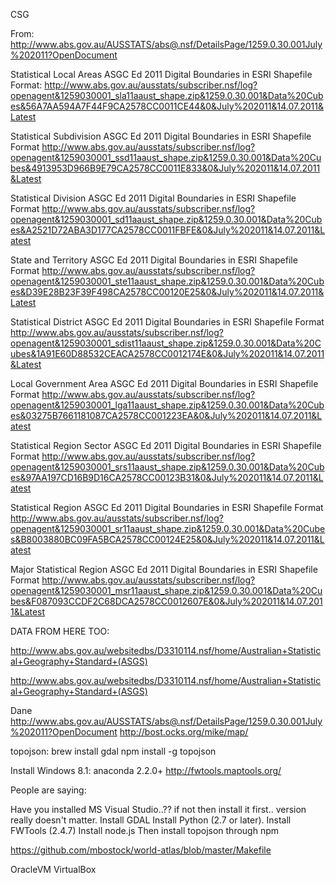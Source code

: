 CSG

From:
http://www.abs.gov.au/AUSSTATS/abs@.nsf/DetailsPage/1259.0.30.001July%202011?OpenDocument

Statistical Local Areas ASGC Ed 2011 Digital Boundaries in ESRI Shapefile Format:
http://www.abs.gov.au/ausstats/subscriber.nsf/log?openagent&1259030001_sla11aaust_shape.zip&1259.0.30.001&Data%20Cubes&56A7AA594A7F44F9CA2578CC0011CE44&0&July%202011&14.07.2011&Latest

Statistical Subdivision ASGC Ed 2011 Digital Boundaries in ESRI Shapefile Format 
http://www.abs.gov.au/ausstats/subscriber.nsf/log?openagent&1259030001_ssd11aaust_shape.zip&1259.0.30.001&Data%20Cubes&4913953D966B9E79CA2578CC0011E833&0&July%202011&14.07.2011&Latest

Statistical Division ASGC Ed 2011 Digital Boundaries in ESRI Shapefile Format
http://www.abs.gov.au/ausstats/subscriber.nsf/log?openagent&1259030001_sd11aaust_shape.zip&1259.0.30.001&Data%20Cubes&A2521D72ABA3D177CA2578CC0011FBFE&0&July%202011&14.07.2011&Latest

State and Territory ASGC Ed 2011 Digital Boundaries in ESRI Shapefile Format 
http://www.abs.gov.au/ausstats/subscriber.nsf/log?openagent&1259030001_ste11aaust_shape.zip&1259.0.30.001&Data%20Cubes&D39E28B23F39F498CA2578CC00120E25&0&July%202011&14.07.2011&Latest

Statistical District ASGC Ed 2011 Digital Boundaries in ESRI Shapefile Format 
http://www.abs.gov.au/ausstats/subscriber.nsf/log?openagent&1259030001_sdist11aaust_shape.zip&1259.0.30.001&Data%20Cubes&1A91E60D88532CEACA2578CC0012174E&0&July%202011&14.07.2011&Latest

Local Government Area ASGC Ed 2011 Digital Boundaries in ESRI Shapefile Format
http://www.abs.gov.au/ausstats/subscriber.nsf/log?openagent&1259030001_lga11aaust_shape.zip&1259.0.30.001&Data%20Cubes&03275B7661181087CA2578CC001223EA&0&July%202011&14.07.2011&Latest

Statistical Region Sector ASGC Ed 2011 Digital Boundaries in ESRI Shapefile Format 
http://www.abs.gov.au/ausstats/subscriber.nsf/log?openagent&1259030001_srs11aaust_shape.zip&1259.0.30.001&Data%20Cubes&97AA197CD16B9D16CA2578CC00123B31&0&July%202011&14.07.2011&Latest

Statistical Region ASGC Ed 2011 Digital Boundaries in ESRI Shapefile Format
http://www.abs.gov.au/ausstats/subscriber.nsf/log?openagent&1259030001_sr11aaust_shape.zip&1259.0.30.001&Data%20Cubes&B8003880BC09FA5BCA2578CC00124E25&0&July%202011&14.07.2011&Latest

Major Statistical Region ASGC Ed 2011 Digital Boundaries in ESRI Shapefile Format
http://www.abs.gov.au/ausstats/subscriber.nsf/log?openagent&1259030001_msr11aaust_shape.zip&1259.0.30.001&Data%20Cubes&F087093CCDF2C68DCA2578CC0012607E&0&July%202011&14.07.2011&Latest



DATA FROM HERE TOO:

http://www.abs.gov.au/websitedbs/D3310114.nsf/home/Australian+Statistical+Geography+Standard+(ASGS)







http://www.abs.gov.au/websitedbs/D3310114.nsf/home/Australian+Statistical+Geography+Standard+(ASGS)


Dane
http://www.abs.gov.au/AUSSTATS/abs@.nsf/DetailsPage/1259.0.30.001July%202011?OpenDocument
http://bost.ocks.org/mike/map/

topojson:
	brew install gdal
	npm install -g topojson
 
Install Windows 8.1:
	anaconda 2.2.0+
http://fwtools.maptools.org/


People are saying:

Have you installed MS Visual Studio..?? if not then install it first.. version really doesn't matter.
Install GDAL
Install Python (2.7 or later).
Install FWTools (2.4.7)
Install node.js
Then install topojson through npm
	

https://github.com/mbostock/world-atlas/blob/master/Makefile

OracleVM VirtualBox
